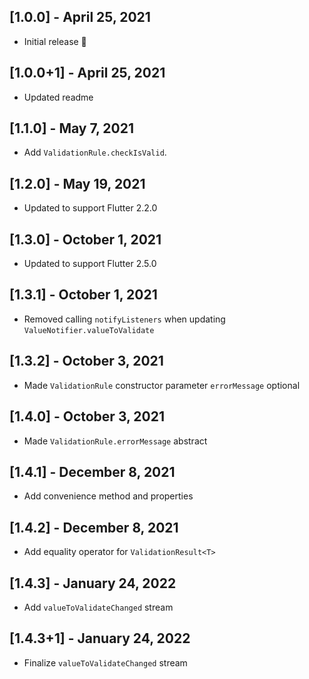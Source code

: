 ## [1.0.0] - April 25, 2021

- Initial release 🎉

## [1.0.0+1] - April 25, 2021

- Updated readme

## [1.1.0] - May 7, 2021

- Add `ValidationRule.checkIsValid`.

## [1.2.0] - May 19, 2021

- Updated to support Flutter 2.2.0

## [1.3.0] - October 1, 2021

- Updated to support Flutter 2.5.0

## [1.3.1] - October 1, 2021

- Removed calling `notifyListeners` when updating `ValueNotifier.valueToValidate`

## [1.3.2] - October 3, 2021

- Made `ValidationRule` constructor parameter `errorMessage` optional

## [1.4.0] - October 3, 2021

- Made `ValidationRule.errorMessage` abstract

## [1.4.1] - December 8, 2021

- Add convenience method and properties

## [1.4.2] - December 8, 2021

- Add equality operator for `ValidationResult<T>`

## [1.4.3] - January 24, 2022

- Add `valueToValidateChanged` stream

## [1.4.3+1] - January 24, 2022

- Finalize `valueToValidateChanged` stream